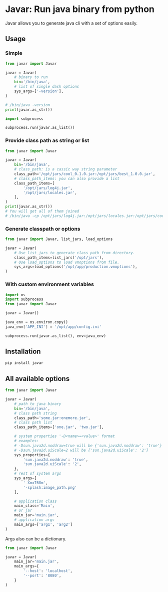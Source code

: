 # Javar: Run java binary from python

Javar allows you to generate java cli with a set of options easily.

## Usage

### Simple

```python
from javar import Javar

javar = Javar(
    # binary to run
    bin='/bin/java',
    # list of single dash options 
    sys_args=['-version'],
)

# /bin/java -version
print(javar.as_str())

import subprocess

subprocess.run(javar.as_list())
```

### Provide class path as string or list

```python
from javar import Javar

javar = Javar(
    bin='/bin/java',
    # class_path: is a cassic way string parameter 
    class_path='/opt/jars/cool_0.1.0.jar:/opt/jars/best_1.0.0.jar',
    # class_path_items: you can also provide a list 
    class_path_items=[
        '/opt/jars/log4j.jar',
        '/opt/jars/locales.jar',
    ],
)
print(javar.as_str())
# You will get all of them joined
# /bin/java -cp /opt/jars/log4j.jar:/opt/jars/locales.jar:/opt/jars/cool_0.1.0.jar:/opt/jars/best_1.0.0.jar
```

### Generate classpath or options

```python
from javar import Javar, list_jars, load_options

javar = Javar(
    # Use list_jars to generate class path from directory.
    class_path_items=list_jars('/opt/jars'),
    # Use load_options to load vmoptions from file.
    sys_args=load_options('/opt/app/production.vmoptions'),
)
```

### With custom environment variables

```python
import os
import subprocess
from javar import Javar

javar = Javar()

java_env = os.environ.copy()
java_env['APP_INI'] = '/opt/app/config.ini'

subprocess.run(javar.as_list(), env=java_env)
```

## Installation

```bash
pip install javar
```

## All available options

```python
from javar import Javar

javar = Javar(
    # path to java binary
    bin='/bin/java',
    # class path string
    class_path='some.jar:onemore.jar',
    # class path list
    class_path_items=['one.jar', 'two.jar'],

    # system properties '-D<name>=<value>' format
    # examples:
    # -Dsun.java2d.noddraw=true will be {'sun.java2d.noddraw': 'true'}
    # -Dsun.java2d.uiScale=2 will be {'sun.java2d.uiScale': '2'}
    sys_properties={
        'sun.java2d.noddraw': 'true',
        'sun.java2d.uiScale': '2',
    },
    # rest of system args 
    sys_args=[
        '-Xmx768m',
        '-splash:image_path.png'
    ],

    # application class
    main_class='Main',
    # or jar
    main_jar='main.jar',
    # application args
    main_args=['arg1', 'arg2']
)
```

Args also can be a dictionary.

```python
from javar import Javar

javar = Javar(
    main_jar='main.jar',
    main_args={
        '--host': 'localhost',
        '--port': '8080',
    }
)
```
